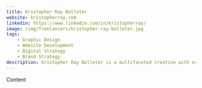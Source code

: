 ```yaml
---
title: Kristopher Ray Bolleter
website: kristopherray.com
linkedin: https://www.linkedin.com/in/kristopherray/
image: /img/freelancers/kristopher-ray-bolleter.jpg
tags: 
    - Graphic Design
    - Website Development
    - Digital Strategy
    - Brand Strategy
description: Kristopher Ray Bolleter is a multifaceted creative with over a decades experience crafting brands and conversion-focused online experiences across a number of industries from small businesses to Fortune 500 organizations and political campaigns local to presidential. Kristopher's custom-tailored approach to developing personalized, data-driven strategies allows every client to standout and materialize their brand's vision and goals.
---
```


Content